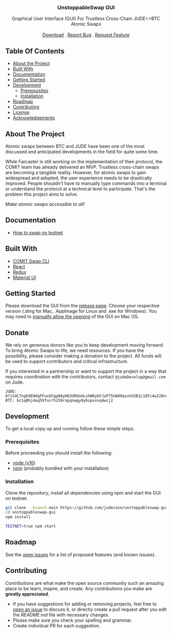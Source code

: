 <br/>
<p align="center">
  <h3 align="center">UnstoppableSwap GUI</h3>

  <p align="center">
    Graphical User Interface (GUI) For Trustless Cross-Chain JUDE<>BTC Atomic Swaps 
    <br/>
    <br/>
    <a href="https://github.com/judecoin/unstoppableswap-gui/releases">Download</a>
    .
    <a href="https://github.com/judecoin/unstoppableswap-gui/issues">Report Bug</a>
    .
    <a href="https://github.com/judecoin/unstoppableswap-gui/issues">Request Feature</a>
  </p>
</p>

## Table Of Contents

- [About the Project](#about-the-project)
- [Built With](#built-with)
- [Documentation](#documentation)
- [Getting Started](#getting-started)
- [Development](#development)
  - [Prerequisites](#prerequisites)
  - [Installation](#installation)
- [Roadmap](#roadmap)
- [Contributing](#contributing)
- [License](#license)
- [Acknowledgements](#acknowledgements)

## About The Project
Atomic swaps between BTC and JUDE have been one of the most discussed and anticipated developments in the field for quite some time.

While Farcaster is still working on the implementation of their protocol, the COMIT team has already delivered an MVP. Trustless cross-chain swaps are becoming a tangible reality.
However, for atomic swaps to gain widespread and adopted, the user experience needs to be drastically improved. People shouldn't have to manually type commands into a terminal or understand the protocol at a technical level to participate. That's the problem this project aims to solve.

_Make atomic swaps accessible to all!_

## Documentation

- [How to swap on testnet](/docs/SWAP_TESTNET.md)

## Built With

- [COMIT Swap CLI](https://github.com/judecoin/judecoin-jude-btc-swap.git)
- [React](https://reactjs.org)
- [Redux](https://redux.js.org)
- [Material UI](https://mui.com)

## Getting Started

Please download the GUI from the [release page](https://github.com/judecoin/unstoppableswap-gui.git). Choose your respective version (.dmg for Mac, .AppImage for Linux and .exe for Windows). You may need to [manually allow the opening](https://support.apple.com/en-us/HT202491) of the GUI on Mac OS.

## Donate

We rely on generous donors like you to keep development moving forward. To bring Atomic Swaps to life, we need resources. If you have the possibility, please consider making a donation to the project. All funds will be used to support contributors and critical infrastructure.

If you interested in a partnership or want to support the project in a way that requires coordination with the contributors, contact `@judeDevelop@gmail.com` on Jude.

```
JUDE: 87jS4C7ngk9EHdqFFuxGFgg8AyH63dRUoULshWDybFJaP75UA89qsutG5B1L1QTc4w228nsqsv8EjhL7bz8fB3611Mh98mg
BTC: bc1q8hj4aq59fucrhz59rxpqnwgy8y6spxxvq4wcj2
```

## Development

To get a local copy up and running follow these simple steps.

### Prerequisites

Before proceeding you should install the following:

- [node (v16)](https://nodejs.org/en/download/)
- [npm](https://docs.npmjs.com/downloading-and-installing-node-js-and-npm) (probably bundled with your installation)

### Installation

Clone the repository, install all dependencies using npm and start the GUI on testnet.

```bash
git clone --branch main https://github.com/judecoin/unstoppableswap-gui.git
cd unstoppableswap-gui
npm install
```

```bash
TESTNET=true npm start
```

## Roadmap

See the [open issues](https://github.com/judecoin/unstoppableswap-gui/issues) for a list of proposed features (and known issues).

## Contributing

Contributions are what make the open source community such an amazing place to be learn, inspire, and create. Any contributions you make are **greatly appreciated**.

- If you have suggestions for adding or removing projects, feel free to [open an issue](https://github.com/judecoin/unstoppableswap-gui/issues) to discuss it, or directly create a pull request after you edit the _README.md_ file with necessary changes.
- Please make sure you check your spelling and grammar.
- Create individual PR for each suggestion.


